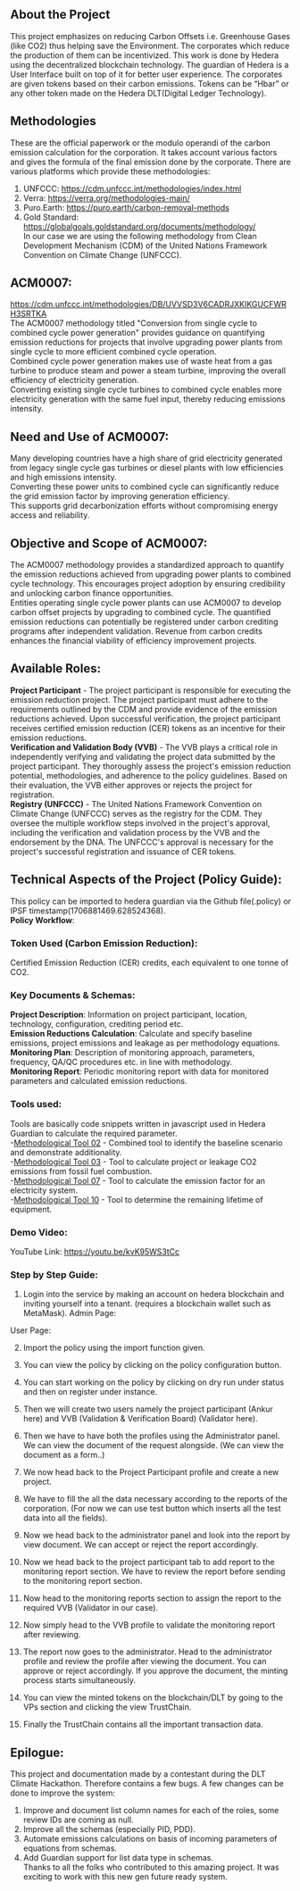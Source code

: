 ## About the Project
This project emphasizes on reducing Carbon Offsets i.e. Greenhouse Gases (like CO2) thus helping save the Environment. The corporates which reduce the production of them can be incentivized. This work is done by Hedera using the decentralized blockchain technology. The guardian of Hedera is a User Interface built on top of it for better user experience. The corporates are given tokens based on their carbon emissions. Tokens can be “Hbar” or any other token made on the Hedera DLT(Digital Ledger Technology).
## Methodologies
These are the official paperwork or the modulo operandi of the carbon emission calculation for the corporation. It takes account various factors and gives the formula of the final emission done by the corporate.
There are various platforms which provide these methodologies:
1)	UNFCCC: https://cdm.unfccc.int/methodologies/index.html
2)	Verra: https://verra.org/methodologies-main/
3)	Puro.Earth: https://puro.earth/carbon-removal-methods
4)	Gold Standard: https://globalgoals.goldstandard.org/documents/methodology/ \
In our case we are using the following methodology from Clean Development Mechanism (CDM) of the United Nations Framework Convention on Climate Change (UNFCCC).
## ACM0007:
https://cdm.unfccc.int/methodologies/DB/UVVSD3V6CADRJXKIKGUCFWRH3SRTKA \
The ACM0007 methodology titled "Conversion from single cycle to combined cycle power generation" provides guidance on quantifying emission reductions for projects that involve upgrading power plants from single cycle to more efficient combined cycle operation. \
Combined cycle power generation makes use of waste heat from a gas turbine to produce steam and power a steam turbine, improving the overall efficiency of electricity generation. \
Converting existing single cycle turbines to combined cycle enables more electricity generation with the same fuel input, thereby reducing emissions intensity.
## Need and Use of ACM0007:
Many developing countries have a high share of grid electricity generated from legacy single cycle gas turbines or diesel plants with low efficiencies and high emissions intensity. \
Converting these power units to combined cycle can significantly reduce the grid emission factor by improving generation efficiency. \
This supports grid decarbonization efforts without compromising energy access and reliability.
## Objective and Scope of ACM0007:
The ACM0007 methodology provides a standardized approach to quantify the emission reductions achieved from upgrading power plants to combined cycle technology.
This encourages project adoption by ensuring credibility and unlocking carbon finance opportunities. \
Entities operating single cycle power plants can use ACM0007 to develop carbon offset projects by upgrading to combined cycle. The quantified emission reductions can potentially be registered under carbon crediting programs after independent validation. Revenue from carbon credits enhances the financial viability of efficiency improvement projects. 
## Available Roles:
**Project Participant** - The project participant is responsible for executing the emission reduction project. The project participant must adhere to the requirements outlined by the CDM and provide evidence of the emission reductions achieved. Upon successful verification, the project participant receives certified emission reduction (CER) tokens as an incentive for their emission reductions. \
**Verification and Validation Body (VVB)** - The VVB plays a critical role in independently verifying and validating the project data submitted by the project participant. They thoroughly assess the project's emission reduction potential, methodologies, and adherence to the policy guidelines. Based on their evaluation, the VVB either approves or rejects the project for registration. \
**Registry (UNFCCC)** - The United Nations Framework Convention on Climate Change (UNFCCC) serves as the registry for the CDM. They oversee the multiple workflow steps involved in the project's approval, including the verification and validation process by the VVB and the endorsement by the DNA. The UNFCCC's approval is necessary for the project's successful registration and issuance of CER tokens.
## Technical Aspects of the Project (Policy Guide):
This policy can be imported to hedera guardian via the Github file(.policy) or IPSF timestamp(1706881469.628524368). \
**Policy Workflow**:
### Token Used (Carbon Emission Reduction):
Certified Emission Reduction (CER) credits, each equivalent to one tonne of CO2.
### Key Documents & Schemas:
**Project Description**: Information on project participant, location, technology, configuration, crediting period etc. \
**Emission Reductions Calculation**: Calculate and specify baseline emissions, project emissions and leakage as per methodology equations. \
**Monitoring Plan**: Description of monitoring approach, parameters, frequency, QA/QC procedures etc. in line with methodology. \
**Monitoring Report**: Periodic monitoring report with data for monitored parameters and calculated emission reductions.
### Tools used:
Tools are basically code snippets written in javascript used in Hedera Guardian to calculate the required parameter. \
-[Methodological Tool 02](https://github.com/hashgraph/guardian/blob/main/Methodology%20Library/CDM/Tools/Tool%2002/readme.md) - Combined tool to identify the baseline scenario and demonstrate additionality. \
-[Methodological Tool 03](https://github.com/hashgraph/guardian/blob/main/Methodology%20Library/CDM/Tools/Tool%2003/readme.md) - Tool to calculate project or leakage CO2 emissions from fossil fuel combustion. \
-[Methodological Tool 07](https://github.com/hashgraph/guardian/blob/main/Methodology%20Library/CDM/Tools/Tool%2007/readme.md) - Tool to calculate the emission factor for an electricity system. \
-[Methodological Tool 10](https://github.com/hashgraph/guardian/blob/main/Methodology%20Library/CDM/Tools/Tool%2010/readme.md) - Tool to determine the remaining lifetime of equipment.
### Demo Video:
YouTube Link: https://youtu.be/kvK95WS3tCc 
### Step by Step Guide:
1)	Login into the service by making an account on hedera blockchain and inviting yourself into a tenant. (requires a blockchain wallet such as MetaMask). 
Admin Page:
 
User Page:
 

2) Import the policy using the import function given. 
 
3) You can view the policy by clicking on the policy configuration button. 
 
4) You can start working on the policy by clicking on dry run under status and then on register under instance. 
 
5) Then we will create two users namely the project participant (Ankur here) and VVB (Validation & Verification Board) (Validator here). 
 
 
6) Then we have to have both the profiles using the Administrator panel. We can view the document of the request alongside. (We can view the document as a form..) 

8) We now head back to the Project Participant profile and create a new project. 
 
9) We have to fill the all the data necessary according to the reports of the corporation. (For now we can use test button which inserts all the test data into all the fields). 
 
10) Now we head back to the administrator panel and look into the report by view document. We can accept or reject the report accordingly. 
 
11) Now we head back to the project participant tab to add report to the monitoring report section. We have to review the report before sending to the monitoring report section. 
 
12) Now head to the monitoring reports section to assign the report to the required VVB (Validator in our case). 
 
13) Now simply head to the VVB profile to validate the monitoring report after reviewing. 
 
14) The report now goes to the administrator. Head to the administrator profile and review the profile after viewing the document. You can approve or reject accordingly. If you approve the document, the minting process starts simultaneously. 
 
15) You can view the minted tokens on the blockchain/DLT by going to the VPs section and clicking the view TrustChain. 
 
16) Finally the TrustChain contains all the important transaction data.
 
## Epilogue:
This project and documentation made by a contestant during the DLT Climate Hackathon. Therefore contains a few bugs. A few changes can be done to improve the system: 
1) Improve and document list column names for each of the roles, some review IDs are coming as null. 
2) Improve all the schemas (especially PID, PDD). 
3) Automate emissions calculations on basis of incoming parameters of equations from schemas. 
4) Add Guardian support for list data type in schemas. \
Thanks to all the folks who contributed to this amazing project. It was exciting to work with this new gen future ready system.


